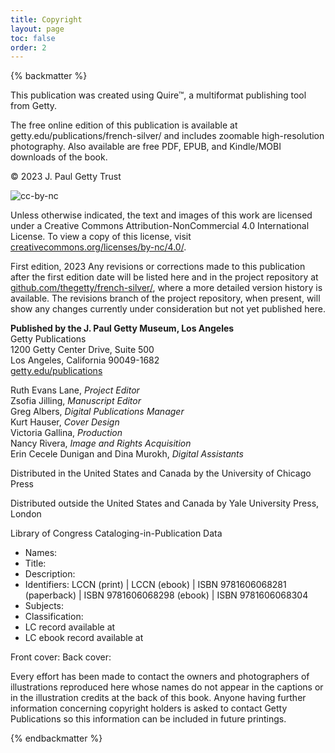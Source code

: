 ```yaml
---
title: Copyright
layout: page
toc: false
order: 2
---
```


{% backmatter %}

This publication was created using Quire™, a multiformat publishing tool from Getty.

The free online edition of this publication is available at getty.edu/publications/french-silver/ and includes zoomable high-resolution photography. Also available are free PDF, EPUB, and Kindle/MOBI downloads of the book.

© 2023 J. Paul Getty Trust

![cc-by-nc](/img/cc-by-nc--black.png)

Unless otherwise indicated, the text and images of this work are licensed under a Creative Commons Attribution-NonCommercial 4.0 International License. To view a copy of this license, visit [creativecommons.org/licenses/by-nc/4.0/](https://creativecommons.org/licenses/by-nc/4.0/).

First edition, 2023
Any revisions or corrections made to this publication after the first edition date will be listed here and in the project repository at [github.com/thegetty/french-silver/](https://github.com/thegetty/french-silver), where a more detailed version history is available. The revisions branch of the project repository, when present, will show any changes currently under consideration but not yet published here.

**Published by the J. Paul Getty Museum, Los Angeles**<br />
Getty Publications<br />
1200 Getty Center Drive, Suite 500<br />
Los Angeles, California 90049-1682<br />
[getty.edu/publications](http://www.getty.edu/publications/)<br />

Ruth Evans Lane, *Project Editor* <br />
Zsofia Jilling, *Manuscript Editor* <br />
Greg Albers, *Digital Publications Manager* <br />
Kurt Hauser, *Cover Design* <br />
Victoria Gallina, *Production* <br />
Nancy Rivera, *Image and Rights Acquisition* <br />
Erin Cecele Dunigan and Dina Murokh, *Digital Assistants* <br />

Distributed in the United States and Canada by the University of Chicago Press

Distributed outside the United States and Canada by Yale University Press, London



Library of Congress Cataloging-in-Publication Data

- Names:
- Title:
- Description:
- Identifiers: LCCN  (print) | LCCN (ebook) | ISBN
   9781606068281 (paperback) | ISBN 9781606068298 (ebook) | ISBN
   9781606068304
- Subjects:
- Classification:
- LC record available at
- LC ebook record available at



Front cover:
Back cover:

Every effort has been made to contact the owners and photographers of illustrations reproduced here whose names do not appear in the captions or in the illustration credits at the back of this book. Anyone having further information concerning copyright holders is asked to contact Getty Publications so this information can be included in future printings.

 {% endbackmatter %}

